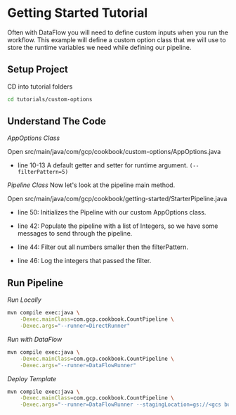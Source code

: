 # Getting Started Tutorial
Often with DataFlow you will need to define custom inputs when you run the workflow. This example will define a custom option class that we will use to store the runtime variables we need while defining our pipeline. 


## Setup Project
CD into tutorial folders
```bash
cd tutorials/custom-options
```


## Understand The Code

*AppOptions Class*

Open <walkthrough-editor-open-file 
filePath="/beamcookbook/tutorials/custom-options/src/main/java/com/gcp/cookbook/AppOptions.java">src/main/java/com/gcp/cookbook/custom-options/AppOptions.java</walkthrough-editor-open-file>


- <walkthrough-editor-select-line
filePath="/beamcookbook/tutorials/custom-options/src/main/java/com/gcp/cookbook/AppOptions.java"
startLine="9" startCharacterOffset="0" 
endLine="12" endCharacterOffset="80">line 10-13</walkthrough-editor-select-line>
A default getter and setter for runtime argument.
```(--filterPattern=5)```



*Pipeline Class*
Now let's look at the pipeline main method. 

Open <walkthrough-editor-open-file 
filePath="/beamcookbook/tutorials/custom-options/src/main/java/com/gcp/cookbook/StarterPipeline.java">src/main/java/com/gcp/cookbook/getting-started/StarterPipeline.java</walkthrough-editor-open-file>

- <walkthrough-editor-select-line
filePath="/beamcookbook/tutorials/custom-options/src/main/java/com/gcp/cookbook/StarterPipeline.java"
startLine="38" startCharacterOffset="0" 
endLine="39" endCharacterOffset="80">line 50:</walkthrough-editor-select-line>
Initializes the Pipeline with our custom AppOptions class.

- <walkthrough-editor-select-line
filePath="/beamcookbook/tutorials/custom-options/src/main/java/com/gcp/cookbook/StarterPipeline.java"
startLine="41" startCharacterOffset="0" 
endLine="41" endCharacterOffset="80">line 42:</walkthrough-editor-select-line>
Populate the pipeline with a list of Integers, so we have some messages to send through the pipeline.

- <walkthrough-editor-select-line
filePath="/beamcookbook/tutorials/custom-options/src/main/java/com/gcp/cookbook/StarterPipeline.java"
startLine="43" startCharacterOffset="0" 
endLine="43" endCharacterOffset="80">line 44:</walkthrough-editor-select-line>
Filter out all numbers smaller then the filterPattern.

- <walkthrough-editor-select-line
filePath="/beamcookbook/tutorials/custom-options/src/main/java/com/gcp/cookbook/StarterPipeline.java"
startLine="45" startCharacterOffset="0" 
endLine="50" endCharacterOffset="80">line 46:</walkthrough-editor-select-line>
Log the integers that passed the filter.

## Run Pipeline

*Run Locally*
```bash
mvn compile exec:java \
    -Dexec.mainClass=com.gcp.cookbook.CountPipeline \
    -Dexec.args="--runner=DirectRunner"
```

*Run with DataFlow*
```bash
mvn compile exec:java \
    -Dexec.mainClass=com.gcp.cookbook.CountPipeline \
    -Dexec.args="--runner=DataFlowRunner"
```

*Deploy Template*
```bash
mvn compile exec:java \
    -Dexec.mainClass=com.gcp.cookbook.CountPipeline \
    -Dexec.args="--runner=DataFlowRunner --stagingLocation=gs://<gcs bucket>/staging"
```

    